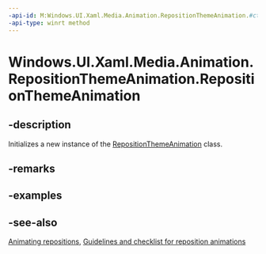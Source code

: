 ```yaml
---
-api-id: M:Windows.UI.Xaml.Media.Animation.RepositionThemeAnimation.#ctor
-api-type: winrt method
---
```


<!-- Method syntax
public RepositionThemeAnimation()
-->

# Windows.UI.Xaml.Media.Animation.RepositionThemeAnimation.RepositionThemeAnimation

## -description
Initializes a new instance of the [RepositionThemeAnimation](repositionthemeanimation.md) class.


## -remarks

## -examples

## -see-also
[Animating repositions](/previous-versions/windows/apps/jj649434(v=win.10)), [Guidelines and checklist for reposition animations](/windows/uwp/style/motion-reposition)
